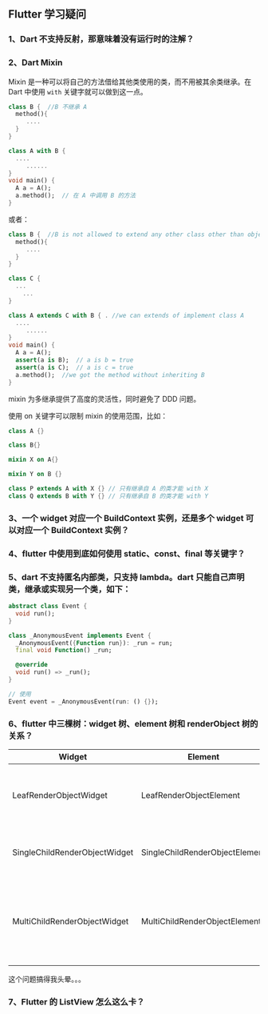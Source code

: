 ## Flutter 学习疑问

### 1、Dart 不支持反射，那意味着没有运行时的注解？

### 2、Dart Mixin

Mixin 是一种可以将自己的方法借给其他类使用的类，而不用被其余类继承。在 Dart 中使用 `with` 关键字就可以做到这一点。

```dart
class B {  //B 不继承 A
  method(){
     ....
  }
}

class A with B {
  ....
     ......
}
void main() {
  A a = A();
  a.method();  // 在 A 中调用 B 的方法
}
```

或者：

```dart
class B {  //B is not allowed to extend any other class other than object
  method(){
     ....
  }
}

class C {
  ...
    ...
}

class A extends C with B { . //we can extends of implement class A
  ....
     ......
}
void main() {
  A a = A();
  assert(a is B);  // a is b = true
  assert(a is C);  // a is c = true
  a.method();  //we got the method without inheriting B
}

```

mixin 为多继承提供了高度的灵活性，同时避免了 DDD 问题。

使用 on 关键字可以限制 mixin 的使用范围，比如：

```dart
class A {}

class B{}

mixin X on A{}

mixin Y on B {} 

class P extends A with X {} // 只有继承自 A 的类才能 with X
class Q extends B with Y {} // 只有继承自 B 的类才能 with Y
```

### 3、一个 widget 对应一个 BuildContext 实例，还是多个 widget 可以对应一个 BuildContext 实例？

### 4、flutter 中使用到底如何使用 static、const、final 等关键字？

### 5、dart 不支持匿名内部类，只支持 lambda。dart 只能自己声明类，继承或实现另一个类，如下：

```dart
abstract class Event {
  void run();
}

class _AnonymousEvent implements Event {
  _AnonymousEvent({Function run}): _run = run;
  final void Function() _run;

  @override
  void run() => _run();
}

// 使用
Event event = _AnonymousEvent(run: () {});

```

### 6、flutter 中三棵树：widget 树、element 树和 renderObject 树的关系？

| Widget                        | Element                        |                                                              |
| ----------------------------- | ------------------------------ | ------------------------------------------------------------ |
| LeafRenderObjectWidget        | LeafRenderObjectElement        | Widget树的叶子节点，用于没有子节点的widget，通常基础组件都属于这一类，如Image。 |
| SingleChildRenderObjectWidget | SingleChildRenderObjectElement | 包含一个子Widget，如：ConstrainedBox、DecoratedBox等         |
| MultiChildRenderObjectWidget  | MultiChildRenderObjectElement  | 包含多个子Widget，一般都有一个children参数，接受一个Widget数组。如Row、Column、Stack等 |

这个问题搞得我头晕。。。

### 7、Flutter 的  ListView 怎么这么卡？


